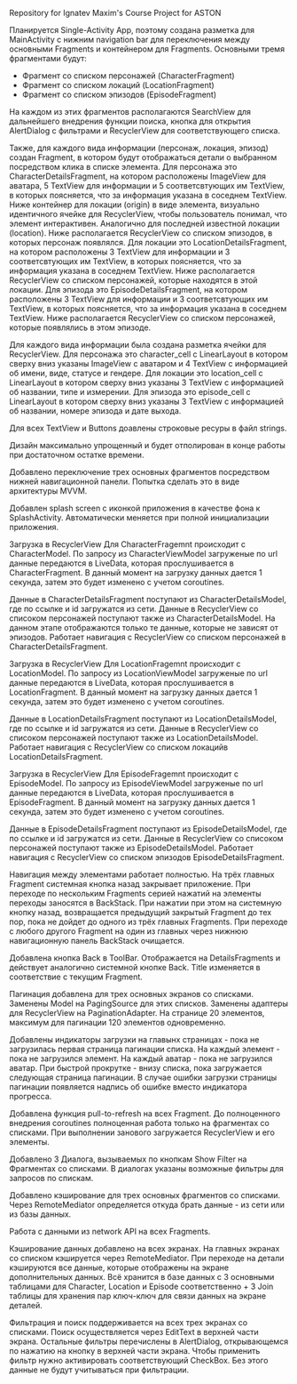 Repository for Ignatev Maxim's Course Project for ASTON

Планируется Single-Activity App, поэтому создана разметка для MainActivity с нижним navigation bar для переключения между основными Fragments и контейнером для Fragments. 
Основными тремя фрагментами будут: 
- Фрагмент со списком персонажей (CharacterFragment)
- Фрагмент со списком локаций (LocationFragment)
- Фрагмент со списком эпизодов (EpisodeFragment)

На каждом из этих фрагментов располагаются SearchView для дальнейшего внедрения функции поиска, кнопка для открытия AlertDialog с фильтрами и RecyclerView для 
соответствующего списка.

Также, для каждого вида информации (персонаж, локация, эпизод) создан Fragment, в котором будут отображаться детали о выбранном посредством клика в списке
элемента.
Для персонажа это CharacterDetailsFragment, на котором расположены ImageView для аватара, 5 TextView для информации и 5 соответсвтующих им TextView, в которых поясняется, 
что за информация указана в соседнем TextView. Ниже контейнер для локации (origin) в виде элемента, визуально идентичного ячейке для RecyclerView, чтобы пользователь понимал, 
что элемент интерактивен. Аналогично для последней известной локации (location). Ниже располагается RecyclerView со списком эпизодов, в которых персонаж появлялся.
Для локации это LocationDetailsFragment, на котором расположены 3 TextView для информации и 3 соответсвтующих им TextView, в которых поясняется, что за информация 
указана в соседнем TextView. Ниже располагается RecyclerView со списком персонажей, которые находятся в этой локации.
Для эпизода это EpisodeDetailsFragment, на котором расположены 3 TextView для информации и 3 соответсвтующих им TextView, в которых поясняется, что за информация 
указана в соседнем TextView. Ниже располагается RecyclerView со списком персонажей, которые появлялись в этом эпизоде.

Для каждого вида информации была создана разметка ячейки для RecyclerView. 
Для персонажа это character_cell с LinearLayout в котором сверху вниз указаны ImageView с аватаром и 4 TextView с информацией об имени, виде, статусе и гендере.
Для локации это location_cell с LinearLayout в котором сверху вниз указаны 3 TextView с информацией об названии, типе и измерении.
Для эпизода это episode_cell с LinearLayout в котором сверху вниз указаны 3 TextView с информацией об названии, номере эпизода и дате выхода.

Для всех TextView и Buttons доавлены строковые ресуры в файл strings.

Дизайн максимально упрощенный и будет отполирован в конце работы при достаточном остатке времени.

Добавлено переключение трех основных фрагментов посредством нижней навигационной панели. Попытка сделать это в виде архитектуры MVVM.

Добавлен splash screen с иконкой приложения в качестве фона к SplashActivity. Автоматически меняется при полной инициализации приложения.

Загрузка в RecyclerView Для CharacterFragemnt происходит с CharacterModel. По запросу из CharacterViewModel загруженые по url данные передаются в LiveData, 
которая прослушивается в CharacterFragment. В данный момент на загрузку данных дается 1 секунда, затем это будет изменено с учетом coroutines.

Данные в CharacterDetailsFragment поступают из CharacterDetailsModel, где по ссылке и id загружатся из сети. Данные в RecyclerView со списоком персонажей поступают также 
из CharacterDetailsModel. На данном этапе отображаются только те данные, которые не зависят от эпизодов. Работает навигация с RecyclerView со списком персонажей 
в CharacterDetailsFragment.

Загрузка в RecyclerView Для LocationFragemnt происходит с LocationModel. По запросу из LocationViewModel загруженые по url данные передаются в LiveData, 
которая прослушивается в LocationFragment. В данный момент на загрузку данных дается 1 секунда, затем это будет изменено с учетом coroutines.

Данные в LocationDetailsFragment поступают из LocationDetailsModel, где по ссылке и id загружатся из сети. Данные в RecyclerView со списоком персонажей поступают также 
из LocationDetailsModel. Работает навигация с RecyclerView со списком локацийв LocationDetailsFragment.

Загрузка в RecyclerView Для EpisodeFragemnt происходит с EpisodeModel. По запросу из EpisodeViewModel загруженые по url данные передаются в LiveData, 
которая прослушивается в EpisodeFragment. В данный момент на загрузку данных дается 1 секунда, затем это будет изменено с учетом coroutines.

Данные в EpisodeDetailsFragment поступают из EpisodeDetailsModel, где по ссылке и id загружатся из сети. Данные в RecyclerView со списоком персонажей поступают также 
из EpisodeDetailsModel. Работает навигация с RecyclerView со списком эпизодов EpisodeDetailsFragment.

Навигация между элементами работает полностью. На трёх главных Fragment системная кнопка назад закрывает приложение. При переходе по нескольким Fragments серией нажатий 
на элементы переходы заносятся в BackStack. При нажатии при этом на системную кнопку назад, возвращается предыдущий закрытый Fragment до тех пор, пока не дойдет до одного 
из трёх главных Fragments. При переходе с любого другого Fragment на один из главных через нижнюю навигационную панель BackStack очищается.

Добавлена кнопка Back в ToolBar. Отображается на DetailsFragments и действует аналогично системной кнопке Back. Title изменяется в соответствие с текущим Fragment.

Пагинация добавлена для трех основных экранов со списками. Заменены Model на PagingSource для этих списков. Заменены адаптеры для RecyclerView на PaginationAdapter.
На странице 20 элементов, максимум для пагинации 120 элементов одновременно.

Добавлены индикаторы загрузки на главынх страницах - пока не загрузилась первая страница пагинации списка. На каждый элемент - пока не загрузился элемент. На каждый 
аватар - пока не загрузился аватар. При быстрой прокрутке - внизу списка, пока загружается следующая страница пагинации. В случае ошибки загрузки страницы пагинации 
появляется надпись об ошибке вместо индикатора прогресса.

Добавлена функция pull-to-refresh на всех Fragment. До полноценного внедрения coroutines полноценная работа только на фрагментах со списками. При выполнении занового загружается
RecyclerView и его элементы.

Добавлено 3 Диалога, вызываемых по кнопкам Show Filter на Фрагментах со списками. В диалогах указаны возможные фильтры для запросов по спискам.

Добавлено кэширование для трех основных фрагментов со списками. Через RemoteMediator определяется откуда брать данные - из сети или из базы данных.

Работа с данными из network API на всех Fragments. 

Кэширование данных добавлено на всех экранах. На главных экранах со списком кэшируется через RemoteMediator. При переходе на детали кэшируются все данные, которые отображены
на экране дополнительных данных. Всё хранится в базе данных с 3 основными таблицами для Character, Location и Episode соответственно + 3 Join таблицы для хранения пар 
ключ-ключ для связи данных на экране деталей.

Фильтрация и поиск поддерживается на всех трех экранах со списками. Поиск осуществляется через EditText в верхней части экрана. Остальные фильтры перечислены в AlertDialog,
открывающемся по нажатию на кнопку в верхней части экрана. Чтобы применить фильтр нужно активировать соответствующий CheckBox. Без этого данные не будут учитываться при 
фильтрации.